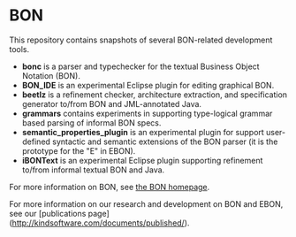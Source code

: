 BON
===

This repository contains snapshots of several BON-related development tools.

 * **bonc** is a parser and typechecker for the textual Business Object Notation (BON).
 * **BON_IDE** is an experimental Eclipse plugin for editing graphical BON.
 * **beetlz** is a refinement checker, architecture extraction, and specification generator to/from BON and JML-annotated Java.
 * **grammars** contains experiments in supporting type-logical grammar based parsing of informal BON specs.
 * **semantic_properties_plugin** is an experimental plugin for support user-defined syntactic and semantic extensions of the BON parser (it is the prototype for the "E" in EBON).
 * **iBONText** is an experimental Eclipse plugin supporting refinement to/from informal textual BON and Java.

For more information on BON, see [the BON homepage](http://www.bon-method.com/).

For more information on our research and development on BON and EBON, see our [publications page] (http://kindsoftware.com/documents/published/).
